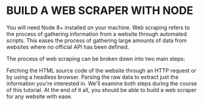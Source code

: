# BUILD A WEB SCRAPER WITH NODE
  You will need Node 8+ installed on your machine.
  Web scraping refers to the process of gathering information from a website through automated scripts. This eases the process of gathering large amounts of data from websites       where no official API has been defined.

  The process of web scraping can be broken down into two main steps:

  Fetching the HTML source code of the website through an HTTP request or by using a headless browser.
  Parsing the raw data to extract just the information you're interested in.
  We'll examine both steps during the course of this tutorial. At the end of it all, you should be able to build a web scraper for any website with ease.
